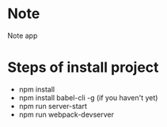 # Note
Note app

# Steps of install project
- npm install
- npm install babel-cli -g (if you haven't yet)
- npm run server-start
- npm run webpack-devserver
